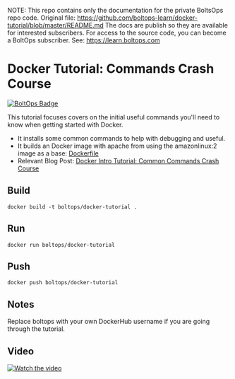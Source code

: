 <!-- note marker start -->
NOTE: This repo contains only the documentation for the private BoltsOps repo code.
Original file: https://github.com/boltops-learn/docker-tutorial/blob/master/README.md
The docs are publish so they are available for interested subscribers.
For access to the source code, you can become a BoltOps subscriber.
See: https://learn.boltops.com

<!-- note marker end -->

# Docker Tutorial: Commands Crash Course

[![BoltOps Badge](https://img.boltops.com/boltops/badges/boltops-badge.png)](https://www.boltops.com)

This tutorial focuses covers on the initial useful commands you'll need to know when getting started with Docker.

* It installs some common commands to help with debugging and useful.
* It builds an Docker image with apache from using the amazonlinux:2 image as a base: [Dockerfile](Dockerfile)
* Relevant Blog Post: [Docker Intro Tutorial: Common Commands Crash Course](https://blog.boltops.com/2018/04/19/docker-introduction-tutorial)

## Build

    docker build -t boltops/docker-tutorial .

## Run

    docker run boltops/docker-tutorial

## Push

    docker push boltops/docker-tutorial

## Notes

Replace boltops with your own DockerHub username if you are going through the tutorial.

## Video

[![Watch the video](https://uploads-learn.boltops.com/prcqr9jlkk2dwnniraklqiqpam55)](https://learn.boltops.com/courses/docker/lessons/docker-intro-common-commands-crash-course)
